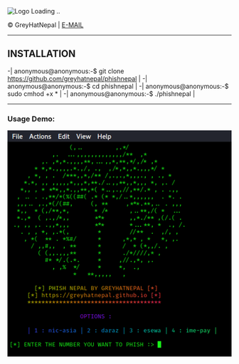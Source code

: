 <!-- PHISHNEPAL ! - SUPER EASY NEPALI-PAYMENT ACCOUNTS PHISHER ! -->

<img src="https://i.imgur.com/hAdz1hL.png" alt="Logo Loading .." width="200px">
<p class="glowtext">&copy; GreyHatNepal | <a href="mailto:greyhatnepal@protonmail.com">E-MAIL</a>   

***

## INSTALLATION

-| anonymous@anonymous:-$ git clone https://github.com/greyhatnepal/phishnepal   |
-| anonymous@anonymous:-$ cd phishnepal                                          |
-| anonymous@anonymous:-$ sudo cmhod +x *                                        |
-| anonymous@anonymous:-$ ./phishnepal                                           |

***

### Usage Demo:

![phishnepal Usage Demonstration](demonstration.png)


